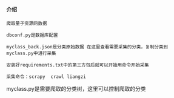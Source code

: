 #### 介绍

```
爬取量子资源网数据

dbconf.py是数据库配置

myclass_back.json是分类原始数据 在这里查看需要采集的分类，复制分类到  myclass.py中进行采集

安装好requirements.txt中的第三方包后就可以开始用命令开始采集

采集命令：scrapy  crawl liangzi
```

myclass.py是需要爬取的分类树，这里可以控制爬取的分类

